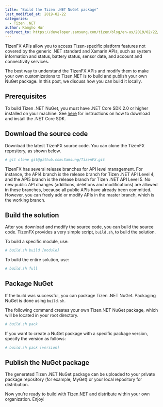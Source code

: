 ```yaml
---
title: "Build the Tizen .NET NuGet package"
last_modified_at: 2019-02-22
categories:
  - Tizen .NET
author: Kangho Hur
redirect_to: https://developer.samsung.com/tizen/blog/en-us/2019/02/22/build-the-tizen-net-nuget-package
---
```


TizenFX APIs allow you to access Tizen-specific platform features not covered by the generic .NET standard and Xamarin APIs, such as system information and status, battery status, sensor date, and account and connectivity services.

The best way to understand the TizenFX APIs and modify them to make your own customizations to Tizen.NET is to build and publish your own NuGet package. In this post, we discuss how you can build it locally.


## Prerequisites

To build Tizen .NET NuGet, you must have .NET Core SDK 2.0 or higher installed on your machine. See [here](https://www.microsoft.com/net/download/) for instructions on how to download and install the .NET Core SDK.


## Download the source code

Download the latest TizenFX source code. You can clone the TizenFX repository, as shown below.

```sh
# git clone git@github.com:Samsung/TizenFX.git
```

TizenFX has several release branches for API level management. For instance, the API4 branch is the release branch for Tizen .NET API Level 4, and the API5 branch is the release branch for Tizen .NET API Level 5. No new public API changes (additions, deletions and modifications) are allowed in these branches, because all public APIs have already been committed. However, you can freely add or modify APIs in the master branch, which is the working branch.

## Build the solution

After you download and modify the source code, you can build the source code. TizenFX provides a very simple script, `build.sh`, to build the solution.

To build a specific module, use:

```sh
# build.sh build [module]
```

To build the entire solution, use:

```sh
# build.sh full
```

## Package NuGet

If the build was successful, you can package Tizen .NET NuGet. Packaging NuGet is done using `build.sh`.

The following command creates your own Tizen.NET NuGet package, which will be located in your root directory.
```sh
# build.sh pack
```

If you want to create a NuGet package with a specific package version, specify the version as follows:
```sh
# build.sh pack [version]
```

## Publish the NuGet package
The generated Tizen .NET NuGet package can be uploaded to your private package repository (for example, MyGet) or your local repository for distribution.

Now you’re ready to build with Tizen.NET and distribute within your own organization. Enjoy!
